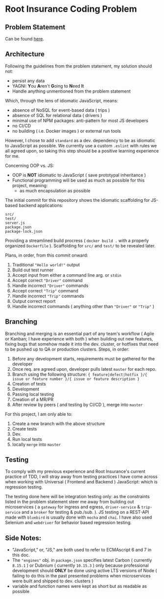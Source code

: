 # Root Insurance Coding Problem

## Problem Statement

Can be found [here][1].

## Architecture

Following the guidelines from the problem statement, my solution should not:
 - persist any data
 - YAGNI: **Y**ou **A**ren't **G**oing to **N**eed **I**t
 - Handle anything unmentioned from the problem statement
 
Which, through the lens of idiomatic JavaScript, means:
 - absence of NoSQL for event-based data ( trips )
 - absence of SQL for relational data ( drivers )
 - minimal use of NPM packages: anti-pattern for most JS developers
 - no CI/CD
 - no building ( i.e. Docker images ) or external run tools
 
However, I chose to add `standard` as a dev. dependency to be as idiomatic to JavaScript as possible.  We currently use
a custom `.eslint` with rules we all agreed upon, so taking this step should be a positive learning experience for me.

Concerning OOP vs. JS:
 - OOP is **NOT** idiomatic to JavaScript ( save prototypal inheritance )
 - Functional programming will be used as much as possible for this project, meaning:
   - as much encapsulation as possible
   

The initial commit for this repository shows the idiomatic scaffolding for JS-based backend applications:

```
src/
test/
server.js
package.json
package-lock.json
```

Providing a streamlined build procress ( `docker build .` with a properly organized `Dockerfile` ).
Scaffolding for `src/` and `test/` to be revealed later.

Plans, in order, from this commit onward:
 1. Traditional `"Hello world!"` output
 2. Build out test runner
 3. Accept input from either a command line arg. or `stdin`
 4. Accept correct `"Driver"` command
 5. Handle incorrect `"Driver"` commands
 6. Accept correct `"Trip"` command
 7. Handle incorrect `"Trip"` commands
 8. Output correct report
 9. Handle incorrect commands ( anything other than `"Driver"` or `"Trip"` )

## Branching

Branching and merging is an essential part of any team's workflow ( Agile or Kanban; I have experience with both ) when
building out new features, fixing bugs that somehow made it into the dev. cluster, or hotfixes that need to be pushed up
to QA or production clusters.
Steps, in order:
 1. Before any development starts, requirements must be gathered for the developer
 2. Once req. are agreed upon, developer pulls latest `master` for each repo.
 3. Branch using the following structure: `{ feature|defect|hotfix }/{ issue or feature number }/{
 issue or feature description }`
 4. Creation of tests
 5. Development
 6. Passing local testing
 7. Creation of a MR/PR
 8. After review by peers ( and testing by CI/CD ), merge into `master`
 
For this project, I am only able to:
 1. Create a new branch with the above structure
 2. Create tests
 3. Dev.
 4. Run local tests
 5. locally `merge` into `master`

## Testing

To comply with my previous experience and Root Insurance's current practice of TDD, I will stray away from testing
practices I have come across when working with Universal ( Frontend and Backend ) JavaScript: which is regression
testing.

The testing done here will be integration testing only: as the constraints listed in the problem statement steer me away
from building out microservices ( a `gateway` for ingress and egress, `driver-service` & `trip-service` and a `broker`
for testing & pub./sub. ).  JS testing on a REST-API made with `bluebird` is usually done with `mocha` and `chai`.  I
have also used Selenium and `webdriver` for behavior based regression testing.

## Side Notes:

 - "JavaScript," or, "JS," are both used to refer to ECMAscript 6 and 7 in this doc.
 - The `"engines"` obj. in `package.json` specifies latest Carbon ( currently `8.15.1` ) or Dubnium ( currently
 `10.15.3` ) only because professional development should **ONLY** be done using active LTS versions of Node ( failing
 to do this in the past presented problems when microservices were built and shipped to dev. clusters )
 - variable and function names were kept as short but as readable as possible

[1]: https://gist.github.com/dan-manges/1e1854d0704cb9132b74
